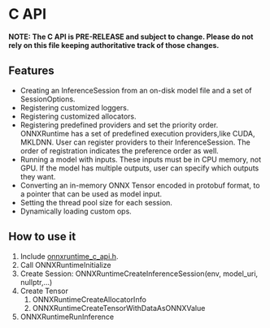 # C API

**NOTE: The C API is PRE-RELEASE and subject to change. Please do not rely on this file keeping authoritative track of those changes.**

## Features

* Creating an InferenceSession from an on-disk model file and a set of SessionOptions.
* Registering customized loggers.
* Registering customized allocators.
* Registering predefined providers and set the priority order. ONNXRuntime has a set of predefined execution providers,like CUDA, MKLDNN. User can register providers to their InferenceSession. The order of registration indicates the preference order as well.
* Running a model with inputs. These inputs must be in CPU memory, not GPU. If the model has multiple outputs, user can specify which outputs they want.
* Converting an in-memory ONNX Tensor encoded in protobuf format, to a pointer that can be used as model input.
* Setting the thread pool size for each session.
* Dynamically loading custom ops.

## How to use it

1. Include [onnxruntime_c_api.h](/include/onnxruntime/core/session/onnxruntime_c_api.h).
2. Call ONNXRuntimeInitialize
3. Create Session: ONNXRuntimeCreateInferenceSession(env, model_uri, nullptr,...)
4. Create Tensor
   1) ONNXRuntimeCreateAllocatorInfo
   2) ONNXRuntimeCreateTensorWithDataAsONNXValue
5. ONNXRuntimeRunInference


